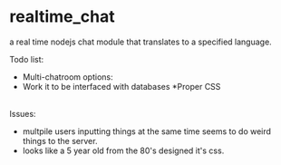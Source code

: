 realtime_chat
=============

a real time nodejs chat module that translates to a specified language. 

Todo list:
* Multi-chatroom options:
* Work it to be interfaced with databases
*Proper CSS

<br>Issues:
* multpile users inputting things at the same time seems to do weird things to the server.
* looks like a 5 year old from the 80's designed it's css. 
